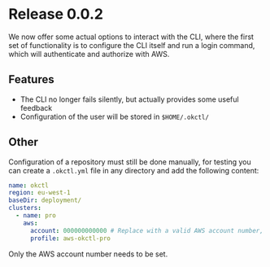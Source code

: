 # Release 0.0.2

We now offer some actual options to interact with the CLI, where the first set of functionality is to configure the CLI itself and run a login command, which will authenticate and authorize with AWS.

## Features

- The CLI no longer fails silently, but actually provides some useful feedback
- Configuration of the user will be stored in `$HOME/.okctl/`

## Other

Configuration of a repository must still be done manually, for testing you can create a `.okctl.yml` file in any directory and add the following content:

```yaml
name: okctl
region: eu-west-1
baseDir: deployment/
clusters:
  - name: pro
    aws:
      account: 000000000000 # Replace with a valid AWS account number, 12 digits
      profile: aws-okctl-pro
```

Only the AWS account number needs to be set.